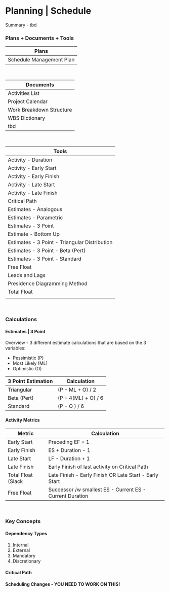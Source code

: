 # Planning | Schedule

Summary - tbd

### Plans + Documents + Tools

| Plans                    |
| ------------------------ |
| Schedule Management Plan |

<br>

| Documents                |
| ------------------------ |
| Activities List          |
| Project Calendar         |
| Work Breakdown Structure |
| WBS Dictionary           |
| tbd                      |

<br>

| Tools                                         |
| --------------------------------------------- |
| Activity - Duration                           |
| Activity - Early Start                        |
| Activity - Early Finish                       |
| Activity - Late Start                         |
| Activity - Late Finish                        |
| Critical Path                                 |
| Estimates - Analogous                         |
| Estimates - Parametric                        |
| Estimates - 3 Point                           |
| Estimate - Bottom Up                          |
| Estimates - 3 Point - Triangular Distribution |
| Estimates - 3 Point - Beta (Pert)             |
| Estimates - 3 Point - Standard                |
| Free Float                                    |
| Leads and Lags                                |
| Presidence Diagramming Method                 |
| Total Float                                   |
|                                               |

<br>

### Calculations

#### Estimates | 3 Point

Overview - 3 different estimate calculations that are based on the 3 variables:

- Pessimistic (P)
- Most Likely (ML)
- Optimistic (O)

| 3 Point Estimation | Calculation         |
| ------------------ | ------------------- |
| Triangular         | (P + ML + O) / 2    |
| Beta (Pert)        | (P + 4(ML) + O) / 6 |
| Standard           | (P - O ) / 6        |

#### Activity Metrics

| Metric             | Calculation                                              |
| ------------------ | -------------------------------------------------------- |
| Early Start        | Preceding EF + 1                                         |
| Early Finish       | ES + Duration - 1                                        |
| Late Start         | LF - Duration + 1                                        |
| Late Finish        | Early Finish of last activity on Critical Path           |
| Total Float (Slack | Late Finish - Early Finish OR Late Start - Early Start   |
| Free Float         | Successor /w smallest ES - Current ES - Current Duration |

<br>

### Key Concepts

#### Dependency Types

1. Internal
2. External
3. Mandatory
4. Discretionary

#### Critical Path

#### Scheduling Changes - YOU NEED TO WORK ON THIS!

